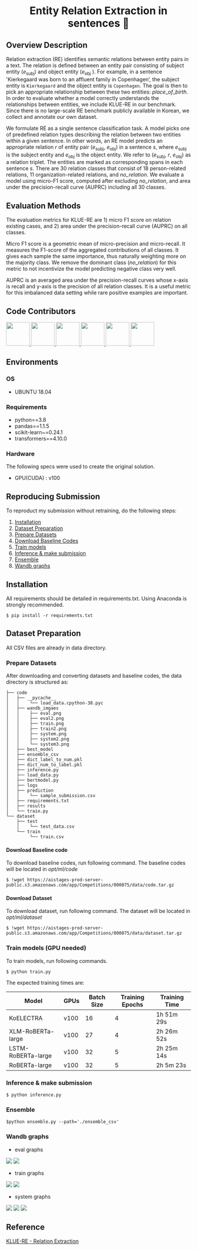 <h1 align="center">Entity Relation Extraction in sentences 👋</h1>

<!-- <p align="center">
  <img alt="GitHub watchers" src="https://img.shields.io/github/watchers/boostcampaitech2/klue-level2-nlp-03?style=social">
  <img alt="GitHub Pipenv locked Python version" src="https://img.shields.io/github/pipenv/locked/python-version/boostcampaitech2/klue-level2-nlp-03?style=plastic">
  <img alt="Conda" src="https://img.shields.io/conda/pn/boostcampaitech2/klue-level2-nlp-03">
</p>   -->

## Overview Description

Relation extraction (RE) identifies semantic relations between entity pairs in a text. The relation is defined between an entity pair consisting of subject entity ($e_{\text{subj}}$) and object entity ($e_{\text{obj}}$ ). For example, in a sentence 'Kierkegaard was born to an affluent family in Copenhagen’, the subject entity is `Kierkegaard` and the object entity is `Copenhagen`. The goal is then to pick an appropriate relationship between these two entities: $place\_of\_birth$. In order to evaluate whether a model correctly understands the relationships between entities, we include KLUE-RE in our benchmark. Since there is no large-scale RE benchmark publicly available in Korean, we collect and annotate our own dataset.


We formulate RE as a single sentence classification task. A model picks one of predefined relation types describing the relation between two entities within a given sentence. In other words, an RE model predicts an appropriate relation $r$ of entity pair $(e_{\text{subj}},\ e_{\text{obj}})$ in a sentence $s$, where $e_{\text{subj}}$ is the subject entity and $e_{\text{obj}}$ is the object entity. We refer to $(e_{\text{subj}},\ r,\ e_{\text{obj}})$ as a relation triplet. The entities are marked as corresponding spans in each sentence $s$. There are 30 relation classes that consist of 18 person-related relations, 11 organization-related relations, and $\textit{no_relation}$. We evaluate a model using micro-F1 score, computed after excluding $\textit{no_relation}$, and area under the precision-recall curve (AUPRC) including all 30 classes.

## Evaluation Methods
The evaluation metrics for KLUE-RE are 1) micro F1 score on relation existing cases, and 2) area under the precision-recall curve (AUPRC) on all classes.


Micro F1 score is a geometric mean of micro-precision and micro-recall. It measures the F1-score of the aggregated contributions of all classes. It gives each sample the same importance, thus naturally weighting more on the majority class. We remove the dominant class $(no\_relation)$ for this metric to not incentivize the model predicting negative class very well.


AUPRC is an averaged area under the precision-recall curves whose x-axis is recall and y-axis is the precision of all relation classes. It is a useful metric for this imbalanced data setting while rare positive examples are important.

## Code Contributors

<p>
<a href="https://github.com/iamtrueline" target="_blank">
  <img x="5" y="5" width="64" height="64" border="0" src="https://avatars.githubusercontent.com/u/79238023?v=4"/>
</a>
<a href="https://github.com/promisemee" target="_blank">
  <img x="74" y="5" width="64" height="64" border="0" src="https://avatars.githubusercontent.com/u/31719240?v=4"/>
</a>
<a href="https://github.com/kimminji2018" target="_blank">
  <img x="143" y="5" width="64" height="64" border="0" src="https://avatars.githubusercontent.com/u/74283190?v=4"/>
</a>
<a href="https://github.com/Ihyun" target="_blank">
  <img x="212" y="5" width="64" height="64" border="0" src="https://avatars.githubusercontent.com/u/32431157?v=4"/>
</a>
<a href="https://github.com/sw6820" target="_blank">
  <img x="281" y="5" width="64" height="64" border="0" src="https://avatars.githubusercontent.com/u/52646313?v=4"/>
</a>
<a href="https://github.com/NayoungLee-de" target="_blank">
  <img x="350" y="5" width="64" height="64" border="0" src="https://avatars.githubusercontent.com/u/69383548?v=4"/>
</a>

</p>

## Environments 

### OS
 - UBUNTU 18.04

### Requirements
- python==3.8
- pandas==1.1.5
- scikit-learn~=0.24.1
- transformers==4.10.0


### Hardware
The following specs were used to create the original solution.
- GPU(CUDA) : v100 

## Reproducing Submission
To reproduct my submission without retraining, do the following steps:
1. [Installation](#installation)
2. [Dataset Preparation](#Dataset-Preparation)
3. [Prepare Datasets](#Prepare-Datasets)
4. [Download Baseline Codes](#Download-Baseline-Codes)
5. [Train models](#Train-models-(GPU-needed))
6. [Inference & make submission](#Inference-&-make-submission)
7. [Ensemble](#Ensemble)
8. [Wandb graphs](#Wandb-graphs)

## Installation
All requirements should be detailed in requirements.txt. Using Anaconda is strongly recommended.
```
$ pip install -r requirements.txt
```

## Dataset Preparation
All CSV files are already in data directory.


### Prepare Datasets
After downloading and converting datasets and baseline codes, the data directory is structured as:
```
├── code
│   ├── __pycache__
│   │    └── load_data.cpython-38.pyc
│   ├── wandb_imgaes
│   │    ├── eval.png 
│   │    ├── eval2.png
│   │    ├── train.png
│   │    ├── train2.png
│   │    ├── system.png
│   │    ├── system2.png
│   │    └── system3.png
│   ├── best_model
│   ├── ensemble_csv
│   ├── dict_label_to_num.pkl
│   ├── dict_num_to_label.pkl
│   ├── inference.py
│   ├── load_data.py
│   ├── bertmodel.py
│   ├── logs
│   ├── prediction
│   │    └── sample_submission.csv
│   ├── requirements.txt
│   ├── results
│   └── train.py
└── dataset
    ├── test
    │    └── test_data.csv    
    └── train
         └── train.csv
```
#### Download Baseline code
To download baseline codes, run following command. The baseline codes will be located in *opt/ml/code*
```
$ !wget https://aistages-prod-server-public.s3.amazonaws.com/app/Competitions/000075/data/code.tar.gz
```

#### Download Dataset
To download dataset, run following command. The dataset will be located in *opt/ml/dataset*
```
$ !wget https://aistages-prod-server-public.s3.amazonaws.com/app/Competitions/000075/data/dataset.tar.gz
``` 
### Train models (GPU needed)
To train models, run following commands.
```
$ python train.py 
```
The expected training times are:

Model | GPUs | Batch Size | Training Epochs | Training Time
------------  | ------------- | ------------- | ------------- | -------------
KoELECTRA | v100 | 16 | 4 | 1h 51m 29s
XLM-RoBERTa-large | v100 | 27 | 4 | 2h 26m 52s
LSTM-RoBERTa-large | v100 | 32 | 5 |  2h 25m 14s
RoBERTa-large | v100 | 32 | 5 | 2h 5m 23s


### Inference & make submission
```
$ python inference.py
```

### Ensemble
```
$python ensemble.py --path='./ensemble_csv'
```

### Wandb graphs
- eval graphs
<p>
    <img src="https://github.com/boostcampaitech2/klue-level2-nlp-03/blob/Main/wandb_imgaes/eval.png">
    <img src="https://github.com/boostcampaitech2/klue-level2-nlp-03/blob/Main/wandb_imgaes/eval2.png">
</p>    

- train graphs
<p>
    <img src="https://github.com/boostcampaitech2/klue-level2-nlp-03/blob/Main/wandb_imgaes/train.png">
    <img src="https://github.com/boostcampaitech2/klue-level2-nlp-03/blob/Main/wandb_imgaes/train2.png">
</p>    

- system graphs
<p>
    <img src="https://github.com/boostcampaitech2/klue-level2-nlp-03/blob/Main/wandb_imgaes/system.png">
    <img src="https://github.com/boostcampaitech2/klue-level2-nlp-03/blob/Main/wandb_imgaes/system2.png">
    <img src="https://github.com/boostcampaitech2/klue-level2-nlp-03/blob/Main/wandb_imgaes/system3.png">
</p>

## Reference
[KLUE-RE - Relation Extraction](https://klue-benchmark.com/tasks/70/overview/description)
